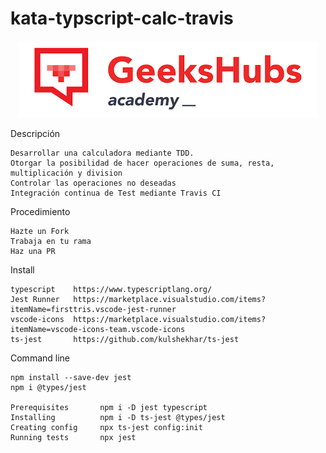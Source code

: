 # kata-typscript-calc-travis

<p align="center">
    <img src="https://github.com/GeeksHubsAcademy/2020-geekshubs-media/blob/master/image/logo.png" >	
</p>

Descripción
```
Desarrollar una calculadora mediante TDD.
Otorgar la posibilidad de hacer operaciones de suma, resta, multiplicación y division
Controlar las operaciones no deseadas
Integración continua de Test mediante Travis CI
```

Procedimiento
```
Hazte un Fork
Trabaja en tu rama
Haz una PR
```

Install
```
typescript    https://www.typescriptlang.org/
Jest Runner   https://marketplace.visualstudio.com/items?itemName=firsttris.vscode-jest-runner
vscode-icons  https://marketplace.visualstudio.com/items?itemName=vscode-icons-team.vscode-icons
ts-jest       https://github.com/kulshekhar/ts-jest 
```

Command line
```
npm install --save-dev jest
npm i @types/jest

Prerequisites       npm i -D jest typescript	
Installing          npm i -D ts-jest @types/jest	
Creating config     npx ts-jest config:init	
Running tests	    npx jest	
```
